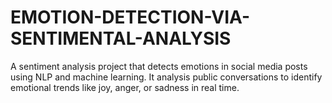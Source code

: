 # EMOTION-DETECTION-VIA-SENTIMENTAL-ANALYSIS
A sentiment analysis project that detects emotions in social media posts using NLP and machine learning. It analysis public conversations to identify emotional trends like joy, anger, or sadness in real time.
